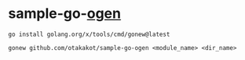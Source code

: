 # sample-go-[ogen](https://ogen.dev/)

```shell
go install golang.org/x/tools/cmd/gonew@latest
```

```shell
gonew github.com/otakakot/sample-go-ogen <module_name> <dir_name>
```
